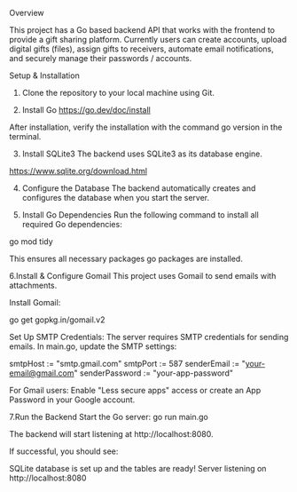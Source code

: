 Overview

This project has a Go based backend API that works with the frontend to provide a gift sharing platform. Currently users can create accounts, upload digital gifts (files), assign gifts to receivers, automate email notifications, and securely manage their passwords / accounts.

Setup & Installation

1. Clone the repository to your local machine using Git. 

2. Install Go
https://go.dev/doc/install

After installation, verify the installation with the command go version in the terminal.

3. Install SQLite3
The backend uses SQLite3 as its database engine.

https://www.sqlite.org/download.html

4. Configure the Database
The backend automatically creates and configures the database when you start the server.

5. Install Go Dependencies
Run the following command to install all required Go dependencies:

go mod tidy

This ensures all necessary packages go packages are installed.

6.Install & Configure Gomail
This project uses Gomail to send emails with attachments.

Install Gomail:

go get gopkg.in/gomail.v2

Set Up SMTP Credentials:
The server requires SMTP credentials for sending emails.
In main.go, update the SMTP settings:

smtpHost := "smtp.gmail.com"
smtpPort := 587
senderEmail := "your-email@gmail.com"
senderPassword := "your-app-password"

For Gmail users:
Enable "Less secure apps" access or create an App Password in your Google account.

7.Run the Backend
Start the Go server:
go run main.go

The backend will start listening at http://localhost:8080.

If successful, you should see:

SQLite database is set up and the tables are ready!
Server listening on http://localhost:8080
